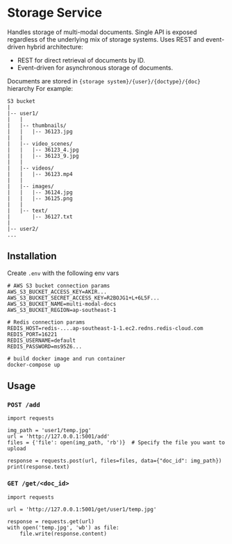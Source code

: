 # Storage Service
Handles storage of multi-modal documents. Single API is exposed regardless of the underlying mix of storage systems.
Uses REST and event-driven hybrid architecture:
- REST for direct retrieval of documents by ID.
- Event-driven for asynchronous storage of documents.

Documents are stored in `{storage system}/{user}/{doctype}/{doc}` hierarchy
For example:
```
S3 bucket
|
|-- user1/
|   |
|   |-- thumbnails/
|   |   |-- 36123.jpg
|   |
|   |-- video_scenes/
|   |   |-- 36123_4.jpg
|   |   |-- 36123_9.jpg
|   |
|   |-- videos/
|   |   |-- 36123.mp4
|   |
|   |-- images/
|   |   |-- 36124.jpg
|   |   |-- 36125.png
|   |
|   |-- text/
|       |-- 36127.txt
|
|-- user2/
...
```

## Installation

Create `.env` with the following env vars
```
# AWS S3 bucket connection params
AWS_S3_BUCKET_ACCESS_KEY=AKIR...
AWS_S3_BUCKET_SECRET_ACCESS_KEY=R2BOJG1+L+6L5F...
AWS_S3_BUCKET_NAME=multi-modal-docs
AWS_S3_BUCKET_REGION=ap-southeast-1

# Redis connection params
REDIS_HOST=redis-....ap-southeast-1-1.ec2.redns.redis-cloud.com
REDIS_PORT=16221
REDIS_USERNAME=default
REDIS_PASSWORD=ms95Z6...
```

```
# build docker image and run container
docker-compose up
```

## Usage

### `POST /add`
```
import requests

img_path = 'user1/temp.jpg'
url = 'http://127.0.0.1:5001/add'
files = {'file': open(img_path, 'rb')}  # Specify the file you want to upload

response = requests.post(url, files=files, data={"doc_id": img_path})
print(response.text)
```

### `GET /get/<doc_id>`
```
import requests

url = 'http://127.0.0.1:5001/get/user1/temp.jpg'

response = requests.get(url)
with open('temp.jpg', 'wb') as file:
    file.write(response.content)
```